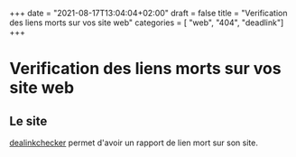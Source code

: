 +++
date = "2021-08-17T13:04:04+02:00"
draft = false
title = "Verification des liens morts sur vos site web"
categories = [ "web", "404", "deadlink"]
+++
# Verification des liens morts sur vos site web
## Le site
[dealinkchecker](https://www.deadlinkchecker.com/website-dead-link-checker.asp) permet d'avoir un rapport de lien mort sur son site.

